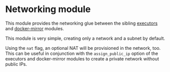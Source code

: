 # Networking module

This module provides the networking glue between the sibling [executors](https://registry.terraform.io/modules/sourcegraph/executors/aws/5.9.0/submodules/executors) and [docker-mirror](https://registry.terraform.io/modules/sourcegraph/executors/aws/5.9.0/submodules/docker-mirror) modules.

This module is very simple, creating only a network and a subnet by default.

Using the `nat` flag, an optional NAT will be provisioned in the network, too. This can be useful in conjunction with the `assign_public_ip` option of the executors and docker-mirror modules to create a private network without public IPs.
